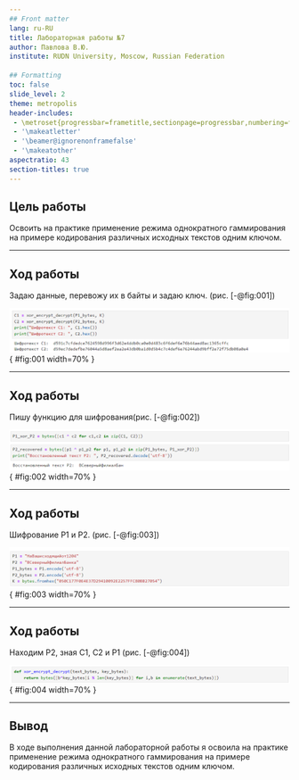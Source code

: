 ```yaml
---
## Front matter
lang: ru-RU
title: Лабораторная работы №7
author: Павлова В.Ю.
institute: RUDN University, Moscow, Russian Federation

## Formatting
toc: false
slide_level: 2
theme: metropolis
header-includes: 
 - \metroset{progressbar=frametitle,sectionpage=progressbar,numbering=fraction}
 - '\makeatletter'
 - '\beamer@ignorenonframefalse'
 - '\makeatother'
aspectratio: 43
section-titles: true
---
```


## Цель работы

Освоить на практике применение режима однократного гаммирования на примере кодирования различных исходных текстов одним ключом.

---

## Ход работы

Задаю данные, перевожу их в байты и задаю ключ. (рис. [-@fig:001])

![данные](image/1.png){ #fig:001 width=70% }

---

## Ход работы

Пишу функцию для шифрования(рис. [-@fig:002])

![функция](image/2.png){ #fig:002 width=70% }

---

## Ход работы

Шифрование P1 и P2. (рис. [-@fig:003])

![шифрование](image/3.png){ #fig:003 width=70% }

---

## Ход работы

Находим P2, зная C1, C2 и P1 (рис. [-@fig:004])

![P2](image/4.png){ #fig:004 width=70% }

---

## Вывод

В ходе выполнения данной лабораторной работы я освоила на практике применение режима однократного гаммирования на примере кодирования различных исходных текстов одним ключом.